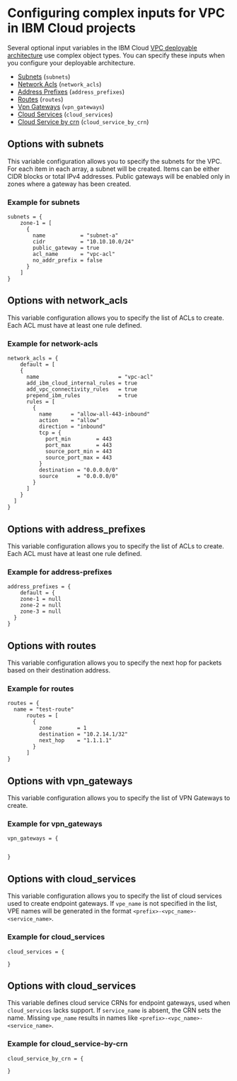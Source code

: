 # Configuring complex inputs for VPC in IBM Cloud projects
Several optional input variables in the IBM Cloud [VPC deployable architecture](https://cloud.ibm.com/catalog#deployable_architecture) use complex object types. You can specify these inputs when you configure your deployable architecture.

- [Subnets](#options-with-subnets) (`subnets`)
- [Network Acls](#options-with-network-acls) (`network_acls`)
- [Address Prefixes](#options-with-address-prefixes) (`address_prefixes`)
- [Routes](#options-with-routes) (`routes`)
- [Vpn Gateways](#options-with-vpn-gateways) (`vpn_gateways`)
- [Cloud Services](#options-with-cloud-services) (`cloud_services`)
- [Cloud Service by crn](#options-with-cloud-service-by-crn) (`cloud_service_by_crn`)

## Options with subnets <a name="options-with-subnets"></a>

This variable configuration allows you to specify the subnets for the VPC. For each item in each array, a subnet will be created. Items can be either CIDR blocks or total IPv4 addresses. Public gateways will be enabled only in zones where a gateway has been created.

### Example for subnets

```hcl
subnets = {
    zone-1 = [
      {
        name           = "subnet-a"
        cidr           = "10.10.10.0/24"
        public_gateway = true
        acl_name       = "vpc-acl"
        no_addr_prefix = false
      }
    ]
}
```

## Options with network_acls <a name="options-with-network-acls"></a>

This variable configuration allows you to specify the list of ACLs to create. Each ACL must have at least one rule defined.

### Example for network-acls

```hcl
network_acls = {
    default = [
    {
      name                         = "vpc-acl"
      add_ibm_cloud_internal_rules = true
      add_vpc_connectivity_rules   = true
      prepend_ibm_rules            = true
      rules = [
        {
          name      = "allow-all-443-inbound"
          action    = "allow"
          direction = "inbound"
          tcp = {
            port_min        = 443
            port_max        = 443
            source_port_min = 443
            source_port_max = 443
          }
          destination = "0.0.0.0/0"
          source      = "0.0.0.0/0"
        }
      ]
    }
  ]
}
```

## Options with address_prefixes <a name="options-with-address-prefixes"></a>

This variable configuration allows you to specify the list of ACLs to create. Each ACL must have at least one rule defined.

### Example for address-prefixes

```hcl
address_prefixes = {
    default = {
    zone-1 = null
    zone-2 = null
    zone-3 = null
  }
}
```

## Options with routes <a name="options-with-routes"></a>

This variable configuration allows you to specify the next hop for packets based on their destination address.

### Example for routes

```hcl
routes = {
  name = "test-route"
      routes = [
        {
          zone        = 1
          destination = "10.2.14.1/32"
          next_hop    = "1.1.1.1"
        }
      ]
}
```

## Options with vpn_gateways <a name="options-with-vpn-gateways"></a>

This variable configuration allows you to specify the list of VPN Gateways to create.

### Example for vpn_gateways

```hcl
vpn_gateways = {

  
}
```

## Options with cloud_services <a name="options-with-cloud-services"></a>

This variable configuration allows you to specify the list of cloud services used to create endpoint gateways. If `vpe_name` is not specified in the list, VPE names will be generated in the format `<prefix>-<vpc_name>-<service_name>`.

### Example for cloud_services

```hcl
cloud_services = {
  
}
```

## Options with cloud_services <a name="options-with-cloud-service-by-crn"></a>

This variable defines cloud service CRNs for endpoint gateways, used when `cloud_services` lacks support. If `service_name` is absent, the CRN sets the name. Missing `vpe_name` results in names like `<prefix>-<vpc_name>-<service_name>`.

### Example for cloud_service-by-crn

```hcl
cloud_service_by_crn = {
  
}
```